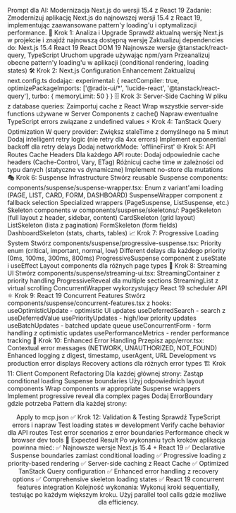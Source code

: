 Prompt dla AI: Modernizacja Next.js do wersji 15.4 z React 19
Zadanie: Zmodernizuj aplikację Next.js do najnowszej wersji 15.4 z React 19, implementując zaawansowane pattern'y loading'u i optymalizacji performance.
🎯 Krok 1: Analiza i Upgrade
Sprawdź aktualną wersję Next.js w projekcie i znajdź najnowszą dostępną wersję
Zaktualizuj dependencies do:
Next.js 15.4
React 19
React DOM 19
Najnowsze wersje @tanstack/react-query, TypeScript
Uruchom upgrade używając npm/yarn
Przeanalizuj obecne pattern'y loading'u w aplikacji (conditional rendering, loading states)
🛠️ Krok 2: Next.js Configuration Enhancement
Zaktualizuj next.config.ts dodając:
experimental: {
  reactCompiler: true,
  optimizePackageImports: ['@radix-ui/*', 'lucide-react', '@tanstack/react-query'],
  turbo: { memoryLimit: 50 }
}
🗄️ Krok 3: Server-Side Caching
W pliku z database queries:
Zaimportuj cache z React
Wrap wszystkie server-side functions używane w Server Components z cache()
Napraw ewentualne TypeScript errors związane z undefined values
⚡ Krok 4: TanStack Query Optimization
W query provider:
Zwiększ staleTime z domyślnego na 5 minut
Dodaj intelligent retry logic (nie retry dla 4xx errors)
Implement exponential backoff dla retry delays
Dodaj networkMode: 'offlineFirst'
🌐 Krok 5: API Routes Cache Headers
Dla każdego API route:
Dodaj odpowiednie cache headers (Cache-Control, Vary, ETag)
Różnicuj cache time w zależności od typu danych (statyczne vs dynamiczne)
Implement no-store dla mutations
🎭 Krok 6: Suspense Infrastructure
Stwórz reusable Suspense components:
components/suspense/suspense-wrapper.tsx:
Enum z variant'ami loading (PAGE, LIST, CARD, FORM, DASHBOARD)
SuspenseWrapper component z fallback selection
Specialized wrappers (PageSuspense, ListSuspense, etc.)
Skeleton components w components/suspense/skeletons/:
PageSkeleton (full layout z header, sidebar, content)
CardSkeleton (grid layout)
ListSkeleton (lista z pagination)
FormSkeleton (form fields)
DashboardSkeleton (stats, charts, tables)
📈 Krok 7: Progressive Loading System
Stwórz components/suspense/progressive-suspense.tsx:
Priority enum (critical, important, normal, low)
Different delays dla każdego priority (0ms, 100ms, 300ms, 800ms)
ProgressiveSuspense component z useState i useEffect
Layout components dla różnych page types
🌊 Krok 8: Streaming UI
Stwórz components/suspense/streaming-ui.tsx:
StreamingContainer z priority handling
ProgressiveReveal dla multiple sections
StreamingList z virtual scrolling
ConcurrentWrapper wykorzystujący React 19 scheduler API
⚛️ Krok 9: React 19 Concurrent Features
Stwórz components/suspense/concurrent-features.tsx z hooks:
useOptimisticUpdate - optimistic UI updates
useDeferredSearch - search z useDeferredValue
usePriorityUpdates - high/low priority updates
useBatchUpdates - batched update queue
useConcurrentForm - form handling z optimistic updates
usePerformanceMetrics - render performance tracking
🚨 Krok 10: Enhanced Error Handling
Przepisz app/error.tsx:
Contextual error messages (NETWORK, UNAUTHORIZED, NOT_FOUND)
Enhanced logging z digest, timestamp, userAgent, URL
Development vs production error displays
Recovery actions dla różnych error types
🏗️ Krok 11: Client Component Refactoring
Dla każdej głównej strony:
Zastąp conditional loading Suspense boundaries
Użyj odpowiednich layout components
Wrap components w appropriate Suspense wrappers
Implement progressive reveal dla complex pages
Dodaj ErrorBoundary gdzie potrzeba
Pattern dla każdej strony:
<LayoutComponent>
  <PageSuspense><Header /></PageSuspense>
  <ListSuspense><MainContent /></ListSuspense>
  <UserProgressSuspense><Sidebar /></UserProgressSuspense>
</LayoutComponent>
Apply to mcp.json
✅ Krok 12: Validation & Testing
Sprawdź TypeScript errors i napraw
Test loading states w development
Verify cache behavior dla API routes
Test error scenarios z error boundaries
Performance check w browser dev tools
🎯 Expected Result
Po wykonaniu tych kroków aplikacja powinna mieć:
✅ Najnowsze wersje Next.js 15.4 + React 19
✅ Declarative Suspense boundaries zamiast conditional loading
✅ Progressive loading z priority-based rendering
✅ Server-side caching z React Cache
✅ Optimized TanStack Query configuration
✅ Enhanced error handling z recovery options
✅ Comprehensive skeleton loading states
✅ React 19 concurrent features integration
Kolejność wykonania: Wykonuj kroki sequentially, testując po każdym większym kroku. Użyj parallel tool calls gdzie możliwe dla efficiency.
